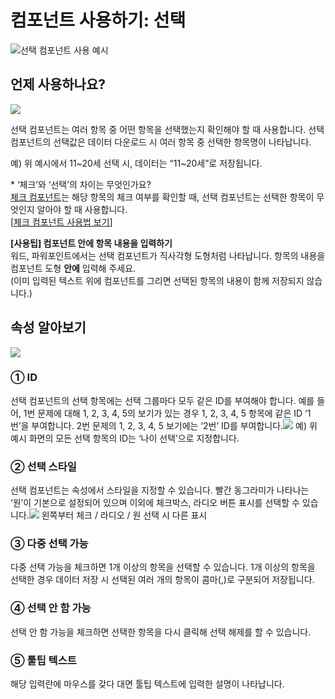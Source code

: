 # 컴포넌트 사용하기: 선택

![](https://www.eformsign.com/kr/support/wp-content/uploads/sites/5/2020/02/--------------------.gif)선택 컴포넌트 사용 예시

## 언제 사용하나요?

![](https://www.eformsign.com/kr/support/wp-content/uploads/sites/5/2020/02/form-builder-components.png)

선택 컴포넌트는 여러 항목 중 어떤 항목을 선택했는지 확인해야 할 때 사용합니다. 선택 컴포넌트의 선택값은 데이터 다운로드 시 여러 항목 중 선택한 항목명이 나타납니다.

예\) 위 예시에서 11~20세 선택 시, 데이터는 “11~20세”로 저장됩니다.

\* ‘체크’와 ‘선택’의 차이는 무엇인가요?  
[체크 컴포넌트]()는 해당 항목의 체크 여부를 확인할 때, 선택 컴포넌트는 선택한 항목이 무엇인지 알아야 할 때 사용합니다.  
\[[체크 컴포넌트 사용법 보기](https://www.eformsign.com/kr/support/manual/check/)\]

**\[사용팁\] 컴포넌트 안에 항목 내용을 입력하기**  
워드, 파워포인트에서는 선택 컴포넌트가 직사각형 도형처럼 나타납니다. 항목의 내용을 컴포넌트 도형 **안에** 입력해 주세요.  
\(이미 입력된 텍스트 위에 컴포넌트를 그리면 선택된 항목의 내용이 함께 저장되지 않습니다.\)

## 속성 알아보기

![](https://www.eformsign.com/kr/support/wp-content/uploads/sites/5/2020/02/Radio-component-properties.png)

### ① ID

선택 컴포넌트의 선택 항목에는 선택 그룹마다 모두 같은 ID를 부여해야 합니다. 예를 들어, 1번 문제에 대해 1, 2, 3, 4, 5의 보기가 있는 경우 1, 2, 3, 4, 5 항목에 같은 ID ‘1번’을 부여합니다. 2번 문제의 1, 2, 3, 4, 5 보기에는 ‘2번’ ID를 부여합니다.![](https://www.eformsign.com/kr/support/wp-content/uploads/sites/5/2020/02/radio-items-should-have-same-ID.png) 예\) 위 예시 화면의 모든 선택 항목의 ID는 ‘나이 선택’으로 지정합니다.

### ② 선택 스타일

선택 컴포넌트는 속성에서 스타일을 지정할 수 있습니다. 빨간 동그라미가 나타나는 ‘원’이 기본으로 설정되어 있으며 이외에 체크박스, 라디오 버튼 표시를 선택할 수 있습니다.![](https://www.eformsign.com/kr/support/wp-content/uploads/sites/5/2020/01/check-component-style-settings.png) 왼쪽부터 체크 / 라디오 / 원 선택 시 다른 표시

### ③ 다중 선택 가능

다중 선택 가능을 체크하면 1개 이상의 항목을 선택할 수 있습니다. 1개 이상의 항목을 선택한 경우 데이터 저장 시 선택된 여러 개의 항목이 콤마\(,\)로 구분되어 저장됩니다.

### ④ 선택 안 함 가능

선택 안 함 가능을 체크하면 선택한 항목을 다시 클릭해 선택 해제를 할 수 있습니다.

### ⑤ 툴팁 텍스트

해당 입력란에 마우스를 갖다 대면 툴팁 텍스트에 입력한 설명이 나타납니다.

